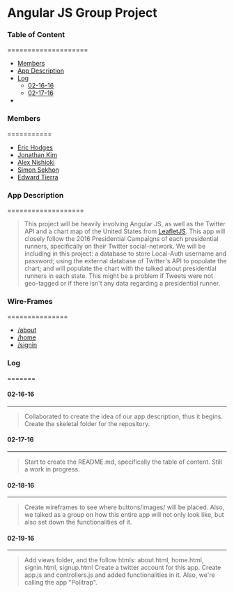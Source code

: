 # Angular JS Group Project

### Table of Content
====================
* [Members](#members)
* [App Description](#app-description)
* [Log](#log)
  * [02-16-16](#02-16-16)
  * [02-17-16](#02-17-16)
* [](#)

### Members
===========
* [Eric Hodges](https://github.com/erichodges)
* [Jonathan Kim](https://github.com/jonathan1228)
* [Alex Nishioki](https://github.com/alexnishioki)
* [Simon Sekhon](https://github.com/SimonSekhon)
* [Edward Tierra](https://github.com/Thatsedrich)


### App Description
===================
>This project will be heavily involving Angular JS, as well as the Twitter API and a chart map of the United States from [LeafletJS](http://leafletjs.com/examples/choropleth.html). This app will closely follow the 2016 Presidential Campaigns of each presidential runners, specifically on their Twitter social-network. We will be including in this project: a database to store Local-Auth username and password; using the external database of Twitter's API to populate the chart; and will populate the chart with the talked about presidential runners in each state. This might be a problem if Tweets were not geo-tagged or if there isn't any data regarding a presidential runner.

### Wire-Frames
===============
* [/about](./public/images/about-html.png)
* [/home](./public/images/home-html.png)
* [/signin](./public/images/signin-signup-html.png)

### Log
=======

#### 02-16-16
-------------
> Collaborated to create the idea of our app description, thus it begins.
> Create the skeletal folder for the repository.

#### 02-17-16
-------------
> Start to create the README.md, specifically the table of content. Still a work in progress.

#### 02-18-16
-------------
> Create wireframes to see where buttons/images/ will be placed. Also, we talked as a group on how this entire app will not only look like, but also set down the functionalities of it.

#### 02-19-16
-------------
> Add views folder, and the follow htmls: about.html, home.html, signin.html, signup.html
> Create a twitter account for this app.
> Create app.js and controllers.js and added functionalities in it. Also, we're calling the app "Politrap".

